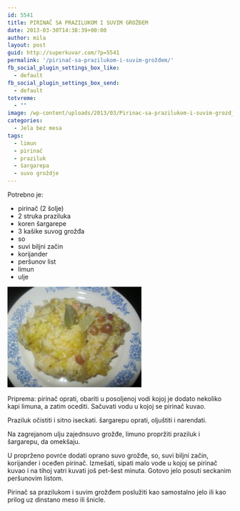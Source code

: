 ```yaml
---
id: 5541
title: PIRINAČ SA PRAZILUKOM I SUVIM GROŽĐEM
date: 2013-03-30T14:38:39+00:00
author: mila
layout: post
guid: http://superkuvar.com/?p=5541
permalink: '/pirinač-sa-prazilukom-i-suvim-grožđem/'
fb_social_plugin_settings_box_like:
  - default
fb_social_plugin_settings_box_send:
  - default
totvreme:
  - ""
image: /wp-content/uploads/2013/03/Pirinac-sa-prazilukom-i-suvim-grozdjem-940x198.jpg
categories:
  - Jela bez mesa
tags:
  - limun
  - pirinač
  - praziluk
  - šargarepa
  - suvo groždje
---
```

Potrebno je:

  * pirinač (2 šolje)
  * 2 struka praziluka
  * koren šargarepe
  * 3 kašike suvog grožđa
  * so
  * suvi biljni začin
  * korijander
  * peršunov list
  * limun
  * ulje

<img class="alignnone size-medium wp-image-5542" src="/wp-content/uploads/2013/03/Pirinac-sa-prazilukom-i-suvim-grozdjem-300x225.jpg" alt="Pirinac sa prazilukom i suvim grozdjem" width="300" height="225" /> 

Priprema: pirinač oprati, obariti u posoljenoj vodi kojoj je dodato nekoliko kapi limuna, a zatim ocediti. Sačuvati vodu u kojoj se pirinač kuvao.

Praziluk očistiti i sitno iseckati. šargarepu oprati, oljuštiti i narendati.

Na zagrejanom ulju zajednsuvo grožđe, limuno propržiti praziluk i šargarepu, da omekšaju.

U proprženo povrće dodati oprano suvo grožđe, so, suvi biljni začin, korijander i oceđen pirinač. Izmešati, sipati malo vode u kojoj se pirinač kuvao i na tihoj vatri kuvati još pet-šest minuta. Gotovo jelo posuti seckanim peršunovim listom.

Pirinač sa prazilukom i suvim grožđem poslužiti kao samostalno jelo ili kao prilog uz dinstano meso ili šnicle.